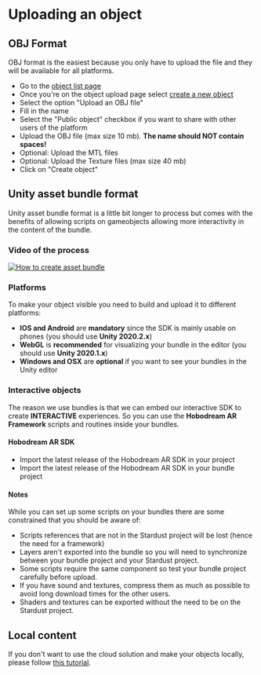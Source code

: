# Uploading an object

## OBJ Format

OBJ format is the easiest because you only have to upload the file and they will be available for all platforms.

- Go to the [object list page](https://stardust.neogoma.com/object_list)
- Once you're on the object upload page select [create a new object](https://stardust.neogoma.com/add_bundle)
- Select the option "Upload an OBJ file"
- Fill in the name
- Select the "Public object" checkbox if you want to share with other users of the platform
- Upload the OBJ file (max size 10 mb). **The name should NOT contain spaces!**
- Optional: Upload the MTL files
- Optional: Upload the Texture files (max size 40 mb)
- Click on "Create object"

## Unity asset bundle format

Unity asset bundle format is a little bit longer to process but comes with the benefits of allowing scripts on gameobjects allowing more interactivity in the content of the bundle.


### Video of the process

[![How to create asset bundle](https://img.youtube.com/vi/TRg6cKWQMqI/0.jpg)](https://www.youtube.com/watch?v=TRg6cKWQMqI)

### Platforms
To make your object visible you need to build and upload it to different platforms:
- **IOS and Android** are **mandatory** since the SDK is mainly usable on phones (you should use **Unity 2020.2.x**)
- **WebGL** is **recommended** for visualizing your bundle in the editor (you should use **Unity 2020.1.x**)
- **Windows and OSX** are **optional** if you want to see your bundles in the Unity editor

### Interactive objects
The reason we use bundles is that we can embed our interactive SDK to create **INTERACTIVE** experiences. So you can use the **Hobodream AR Framework** scripts and routines inside your bundles.

#### Hobodream AR SDK
- Import the latest release of the Hobodream AR SDK in your project
- Import the latest release of the Hobodream AR SDK in your bundle project

#### Notes
While you can set up some scripts on your bundles there are some constrained that you should be aware of:
- Scripts references that are not in the Stardust project will be lost (hence the need for a framework)
- Layers aren't exported into the bundle so you will need to synchronize between your bundle project and your Stardust project.
- Some scripts require the same component so test your bundle project carefully before upload.
- If you have sound and textures, compress them as much as possible to avoid long download times for the other users.
- Shaders and textures can be exported without the need to be on the Stardust project.

## Local content

If you don't want to use the cloud solution and make your objects locally, please follow [this tutorial](developer/1_1_setup_project.md).